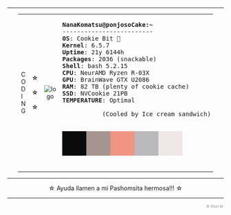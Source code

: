 <!--- Ayuda, llamen a dios!!! --->
---
<div align="left">
<table style="width: 90%; margin: auto;">
  <tr>
    <td>
      C <br> O <br> D <br> I <br> N <br> G
    </td>
    <td style="width: 10%; text-align: right;">
      <b>☆</b> <br><br> <b>☆</b> <br><br> <b>☆</b>
    </td>
    <td style="width: 30%; text-align: center;">
      <img src="https://github.com/PachonCake/PachonCake/raw/main/Ponjoso.jpg" alt="logo" width="350">
    </td>
    <td style="width: 30%; text-align: left;">
      <pre>
<b>NanaKomatsu@ponjosoCake:~</b>
-------------------------
<b>OS</b>: Cookie Bit 🍪
<b>Kernel</b>: 6.5.7
<b>Uptime</b>: 21y 6144h
<b>Packages</b>: 2036 (snackable)
<b>Shell</b>: bash 5.2.15
<b>CPU</b>: NeurAMD Ryzen R-03X
<b>GPU</b>: BrainWave GTX U2086
<b>RAM</b>: 82 TB (plenty of cookie cache)
<b>SSD</b>: NVCookie 21PB
<b>TEMPERATURE</b>: Optimal 
<br>           (Cooled by Ice cream sandwich)
        <br>
<img src="https://github.com/PachonCake/PachonCake/raw/main/PonjoPal.png" alt="palette" width="280px">
      </pre>
    </td>
    <td style="width: 10%; text-align: right;">
      <b>☆</b> <br><br> <b>☆</b> <br><br> <b>☆</b>
    </td>
    <td>
      N <br> U <br> R <br> S <br> E <br> R <br> Y
    </td>
  </tr>
</table>
</div>

---
<div align="center" >
  <p>☆ Ayuda llamen a mi Pashomsita hermosa!!! ☆</p>
</div>

---
<p align="right" style="color:#888; font-size: 8px;">
&copy; Shun M.</p>
